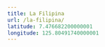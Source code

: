 ```yaml
---
title: La Filipina
url: /la-filipina/
latitude: 7.476682200000001
longitude: 125.80491740000001
---
```

